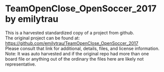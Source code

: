 
# TeamOpenClose_OpenSoccer_2017 by emilytrau  
This is a harvested standardized copy of a project from github.  
The original project can be found at:  
https://github.com/emilytrau/TeamOpenClose_OpenSoccer_2017  
Please consult that link for additional, details, files, and license information.  
Note: It was auto harvested and if the original repo had more than one board file or anything out of the ordinary the files here are likely not representative.  
    